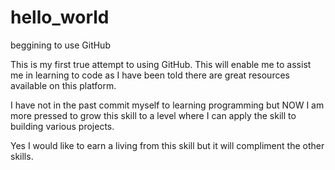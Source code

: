 # hello_world
beggining to use GitHub

This is my first true attempt to using GitHub. 
This will enable me to assist me in learning to code as I have been told
there are great resources available on this platform.

I have not in the past commit myself to learning programming but NOW I am more 
pressed to grow this skill to a level where I can apply the skill to building 
various projects. 

Yes I would like to earn a living from this skill but it will compliment the other skills.
